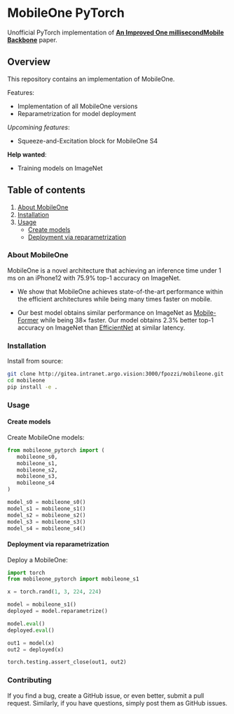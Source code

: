 # MobileOne PyTorch

Unofficial PyTorch implementation of
[**An Improved One millisecondMobile Backbone**](https://arxiv.org/pdf/2206.04040.pdf) paper.

## Overview

This repository contains an implementation of MobileOne.

Features:

- Implementation of all MobileOne versions
- Reparametrization for model deployment

*Upcomining features*:

- Squeeze-and-Excitation block for MobileOne S4

**Help wanted**:

- Training models on ImageNet

## Table of contents

1. [About MobileOne](#about-mobileone)
2. [Installation](#installation)
3. [Usage](#usage)
   - [Create models](#create-models)
   - [Deployment via reparametrization](#deployment)

### About MobileOne

MobileOne is a novel architecture that achieving an inference time
under 1 ms on an iPhone12 with 75.9% top-1 accuracy on ImageNet.

- We show that MobileOne achieves state-of-the-art performance
within the efficient architectures while being many times faster
on mobile.

- Our best model obtains similar performance on ImageNet
as [Mobile-Former](https://arxiv.org/abs/2108.05895) while being 38× faster.
Our model obtains 2.3% better top-1 accuracy on ImageNet
than [EfficientNet](https://arxiv.org/abs/1905.11946) at similar latency.

### Installation

Install from source:

```bash
git clone http://gitea.intranet.argo.vision:3000/fpozzi/mobileone.git
cd mobileone
pip install -e .
```

### Usage

#### Create models

Create MobileOne models:

```python
from mobileone_pytorch import (
   mobileone_s0, 
   mobileone_s1, 
   mobileone_s2, 
   mobileone_s3, 
   mobileone_s4
)

model_s0 = mobileone_s0()
model_s1 = mobileone_s1()
model_s2 = mobileone_s2()
model_s3 = mobileone_s3()
model_s4 = mobileone_s4()
```

#### Deployment via reparametrization

Deploy a MobileOne:

```python
import torch
from mobileone_pytorch import mobileone_s1

x = torch.rand(1, 3, 224, 224)

model = mobileone_s1()
deployed = model.reparametrize()

model.eval()
deployed.eval()

out1 = model(x)
out2 = deployed(x)

torch.testing.assert_close(out1, out2)
```

### Contributing

If you find a bug, create a GitHub issue, or even better, submit a pull request.
Similarly, if you have questions, simply post them as GitHub issues.
